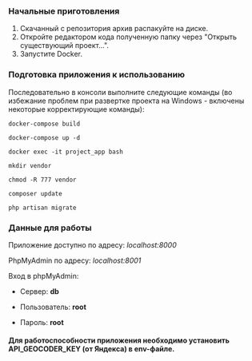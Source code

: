 ### Начальные приготовления ###
1. Скачанный с репозитория архив распакуйте на диске.
2. Откройте редактором кода полученную папку через "Открыть существующий проект...".
3. Запустите Docker.

### Подготовка приложения к использованию

Последовательно в консоли выполните следующие команды (во избежание проблем при развертке проекта на Windows - включены некоторые корректирующие команды):

`docker-compose build`

`docker-compose up -d`

`docker exec -it project_app bash`

`mkdir vendor`

`chmod -R 777 vendor`

`composer update`

`php artisan migrate`

### Данные для работы 

Приложение доступно по адресу:
*localhost:8000*

PhpMyAdmin по адресу:
*localhost:8001*

Вход в phpMyAdmin:

- Сервер: **db**

- Пользователь: **root**

- Пароль: **root**

#### Для работоспособности приложения необходимо установить API_GEOCODER_KEY (от Яндекса) в env-файле.
  
